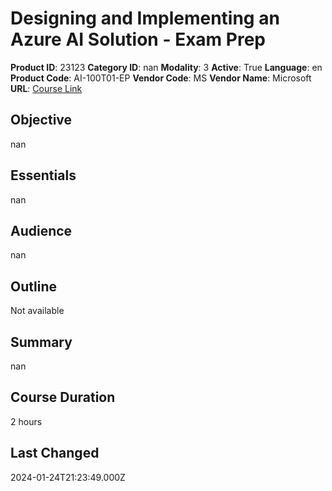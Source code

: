 # Designing and Implementing an Azure AI Solution - Exam Prep

**Product ID**: 23123
**Category ID**: nan
**Modality**: 3
**Active**: True
**Language**: en
**Product Code**: AI-100T01-EP
**Vendor Code**: MS
**Vendor Name**: Microsoft
**URL**: [Course Link](https://www.fastlaneus.com/course/microsoft-ai-100t01-ep)

## Objective
nan

## Essentials
nan

## Audience
nan

## Outline
Not available

## Summary
nan

## Course Duration
2 hours

## Last Changed
2024-01-24T21:23:49.000Z
